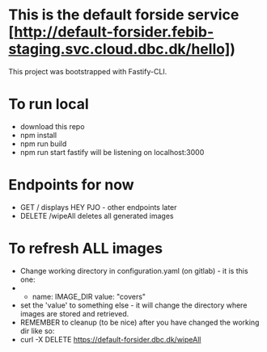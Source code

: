 # This is the default forside service [http://default-forsider.febib-staging.svc.cloud.dbc.dk/hello])
This project was bootstrapped with Fastify-CLI.

# To run local
- download this repo
- npm install
- npm run build
- npm run start 
fastify will be listening on localhost:3000

# Endpoints for now 
 - GET / displays HEY PJO - other endpoints later
 - DELETE /wipeAll deletes all generated images

# To refresh ALL images
- Change working directory in configuration.yaml (on gitlab) - it is this one:         
- - name: IMAGE_DIR
    value: "covers"
- set the 'value' to something else - it will change the directory where images are stored and retrieved.
- REMEMBER to cleanup (to be nice) after you have changed the working dir like so:
- curl -X DELETE https://default-forsider.dbc.dk/wipeAll



